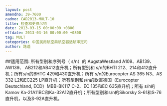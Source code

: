 ```yaml
---
layout: post
amendno: 39-7600
cadno: CAD2013-MULT-10
title: 检查和更换吊钩
date: 2013-03-15 00:00:00 +0800
effdate: 2013-03-16 00:00:00 +0800
tag: MULT
categories: 中国民用航空局航空器适航审定司
author: 路遥
---
```


##适用范围:
所有型别和序列号（ s/n）的 AugstaWestland A109、AB139、AW139、 AB212和AB412直升机；所有型别和 s/n的BHTI 212、214和412直升机；所有s/n的BHTC 429和430直升机；所有 s/n的Eurocopter AS 365 N3、AS 332 L2和EC225 LP直升机；所有型别和s/n的欧直德国（Eurocopter Deutschland, ECD）MBB-BK117 C-2、EC 135和EC 635直升机；所有 s/n的Kamov Ka-21A11BC和Ka-32A12直升机；所有型别和s/n的Sikorsky S-61和S-76直升机，以及S-92A直升机。

